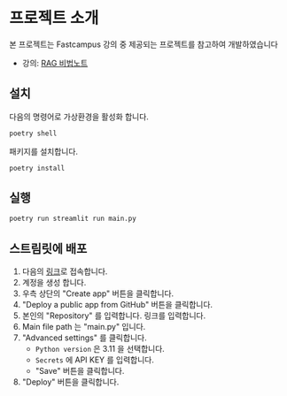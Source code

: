 # 프로젝트 소개

본 프로젝트는 Fastcampus 강의 중 제공되는 프로젝트를 참고하여 개발하였습니다

- 강의: [RAG 비법노트](https://fastcampus.co.kr/data_online_teddy)



## 설치

다음의 명령어로 가상환경을 활성화 합니다.

```bash
poetry shell
```

패키지를 설치합니다.

```bash
poetry install
```

## 실행

```bash
poetry run streamlit run main.py
```

## 스트림릿에 배포

1. 다음의 [링크](https://share.streamlit.io/)로 접속합니다.
2. 계정을 생성 합니다.
3. 우측 상단의 "Create app" 버튼을 클릭합니다.
4. "Deploy a public app from GitHub" 버튼을 클릭합니다.
5. 본인의 "Repository" 를 입력합니다. 링크를 입력합니다.
6. Main file path 는 "main.py" 입니다.
7. "Advanced settings" 를 클릭합니다.
    - `Python version` 은 3.11 을 선택합니다.
    - `Secrets` 에 API KEY 를 입력합니다.
    - "Save" 버튼을 클릭합니다.
8. "Deploy" 버튼을 클릭합니다.



